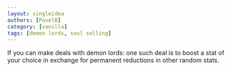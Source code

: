```yaml
---
layout: singleidea
authors: [PavelB]
category: [vanilla]
tags: [demon lords, soul selling]
---
```

If you can make deals with demon lords: one such deal is to boost a stat of your choice in exchange for permanent reductions in other random stats.
